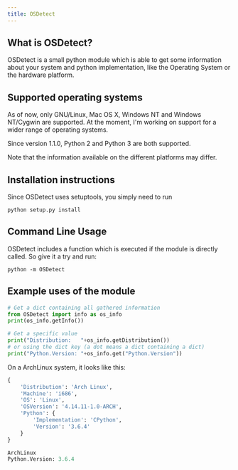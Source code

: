 ```yaml
---
title: OSDetect
---
```


What is OSDetect?
-----------------

OSDetect is a small python module which is able to get some information
about your system and python implementation, like the Operating System
or the hardware platform.

Supported operating systems
---------------------------

As of now, only GNU/Linux, Mac OS X, Windows NT and Windows NT/Cygwin are supported. At the
moment, I'm working on support for a wider range of operating systems.

Since version 1.1.0, Python 2 and Python 3 are both supported.

Note that the information available on the different platforms may differ.

Installation instructions
-------------------------

Since OSDetect uses setuptools, you simply need to run

	python setup.py install

Command Line Usage
------------------

OSDetect includes a function which is executed if the module is directly called. So give it
a try and run:

	python -m OSDetect

Example uses of the module
--------------------------

```python
# Get a dict containing all gathered information
from OSDetect import info as os_info
print(os_info.getInfo())

# Get a specific value
print("Distribution:   "+os_info.getDistribution())
# or using the dict key (a dot means a dict containing a dict)
print("Python.Version: "+os_info.get("Python.Version"))
```

On a ArchLinux system, it looks like this:

```python
{
	'Distribution': 'Arch Linux',
	'Machine': 'i686',
	'OS': 'Linux',
	'OSVersion': '4.14.11-1.0-ARCH',
	'Python': {
		'Implementation': 'CPython',
		'Version': '3.6.4'
	}
}

ArchLinux
Python.Version: 3.6.4
```

